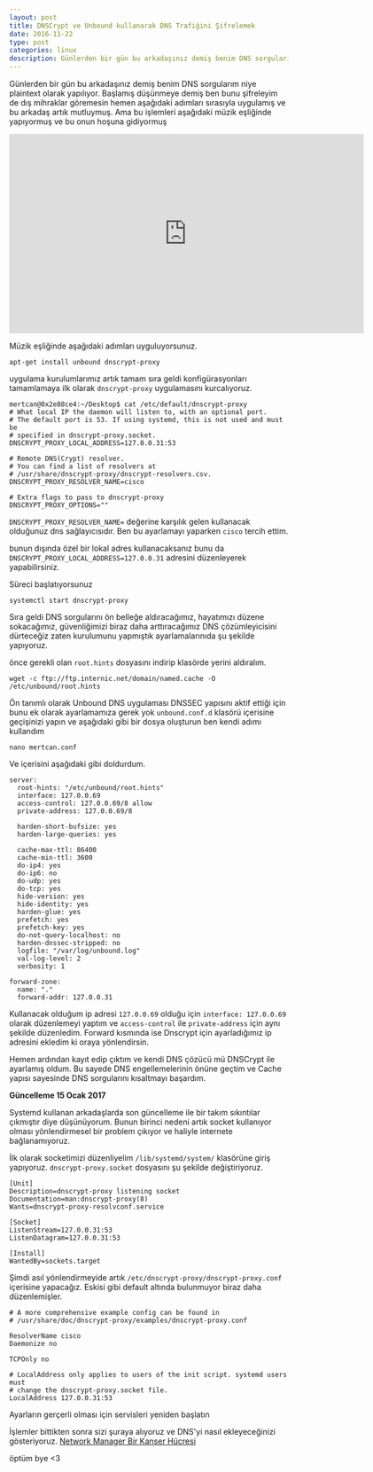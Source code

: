 ```yaml
---
layout: post
title: DNSCrypt ve Unbound kullanarak DNS Trafiğini Şifrelemek
date: 2016-11-22
type: post
categories: linux
description: Günlerden bir gün bu arkadaşınız demiş benim DNS sorgularım niye plaintext olarak yapılıyor. Başlamış düşünmeye demiş ben bunu şifreleyim de
---
```


Günlerden bir gün bu arkadaşınız demiş benim DNS sorgularım niye plaintext olarak yapılıyor. Başlamış düşünmeye demiş ben bunu şifreleyim de dış mihraklar göremesin hemen aşağıdaki adımları sırasıyla uygulamış ve bu arkadaş artık mutluymuş. Ama bu işlemleri aşağıdaki müzik eşliğinde yapıyormuş ve bu onun hoşuna gidiyormuş

<iframe width="640" height="360" src="https://www.youtube-nocookie.com/embed/783-HfoDahI" frameborder="0" allowfullscreen></iframe>

Müzik eşliğinde aşağıdaki adımları uyguluyorsunuz.

```
apt-get install unbound dnscrypt-proxy
```

uygulama kurulumlarımız artık tamam sıra geldi konfigürasyonları tamamlamaya ilk olarak `dnscrypt-proxy` uygulamasını kurcalıyoruz.

```
mertcan@0x2e88ce4:~/Desktop$ cat /etc/default/dnscrypt-proxy
# What local IP the daemon will listen to, with an optional port.
# The default port is 53. If using systemd, this is not used and must be
# specified in dnscrypt-proxy.socket.
DNSCRYPT_PROXY_LOCAL_ADDRESS=127.0.0.31:53

# Remote DNS(Crypt) resolver.
# You can find a list of resolvers at
# /usr/share/dnscrypt-proxy/dnscrypt-resolvers.csv.
DNSCRYPT_PROXY_RESOLVER_NAME=cisco

# Extra flags to pass to dnscrypt-proxy
DNSCRYPT_PROXY_OPTIONS=""
```

`DNSCRYPT_PROXY_RESOLVER_NAME=` değerine karşılık gelen kullanacak olduğunuz dns sağlayıcısıdır. Ben bu ayarlamayı yaparken `cisco` tercih ettim.

bunun dışında özel bir lokal adres kullanacaksanız bunu da `DNSCRYPT_PROXY_LOCAL_ADDRESS=127.0.0.31` adresini düzenleyerek yapabilirsiniz.

Süreci başlatıyorsunuz

```
systemctl start dnscrypt-proxy
```

Sıra geldi DNS sorgularını ön belleğe aldıracağımız, hayatımızı düzene sokacağımız, güvenliğimizi biraz daha arttıracağımız DNS çözümleyicisini dürteceğiz zaten kurulumunu yapmıştık ayarlamalarınıda şu şekilde yapıyoruz.

önce gerekli olan `root.hints` dosyasını indirip klasörde yerini aldıralım.

```
wget -c ftp://ftp.internic.net/domain/named.cache -O /etc/unbound/root.hints
```

Ön tanımlı olarak Unbound DNS uygulaması DNSSEC yapısını aktif ettiği için bunu ek olarak ayarlamamıza gerek yok `unbound.conf.d` klasörü içerisine geçişinizi yapın ve aşağıdaki gibi bir dosya oluşturun ben kendi adımı kullandım

```
nano mertcan.conf
```

Ve içerisini aşağıdaki gibi doldurdum.

```
server:
  root-hints: "/etc/unbound/root.hints"
  interface: 127.0.0.69
  access-control: 127.0.0.69/8 allow
  private-address: 127.0.0.69/8

  harden-short-bufsize: yes
  harden-large-queries: yes

  cache-max-ttl: 86400
  cache-min-ttl: 3600
  do-ip4: yes
  do-ip6: no
  do-udp: yes
  do-tcp: yes
  hide-version: yes
  hide-identity: yes
  harden-glue: yes
  prefetch: yes
  prefetch-key: yes
  do-not-query-localhost: no
  harden-dnssec-stripped: no
  logfile: "/var/log/unbound.log"
  val-log-level: 2
  verbosity: 1

forward-zone:
  name: "."
  forward-addr: 127.0.0.31
```

Kullanacak olduğum ip adresi `127.0.0.69` olduğu için `interface: 127.0.0.69` olarak düzenlemeyi yaptım ve `access-control` ile `private-address` için aynı şekilde düzenledim. Forward kısmında ise Dnscrypt için ayarladığımız ip adresini ekledim ki oraya yönlendirsin.

Hemen ardından kayıt edip çıktım ve kendi DNS çözücü mü DNSCrypt ile ayarlamış oldum. Bu sayede DNS engellemelerinin önüne geçtim ve Cache yapısı sayesinde DNS sorgularını kısaltmayı başardım.

**Güncelleme 15 Ocak 2017**

Systemd kullanan arkadaşlarda son güncelleme ile bir takım sıkıntılar çıkmıştır diye düşünüyorum. Bunun birinci nedeni artık socket kullanıyor olması yönlendirmesel bir problem çıkıyor ve haliyle internete bağlanamıyoruz.

İlk olarak socketimizi düzenliyelim `/lib/systemd/system/` klasörüne giriş yapıyoruz. `dnscrypt-proxy.socket` dosyasını şu şekilde değiştiriyoruz.

```
[Unit]
Description=dnscrypt-proxy listening socket
Documentation=man:dnscrypt-proxy(8)
Wants=dnscrypt-proxy-resolvconf.service

[Socket]
ListenStream=127.0.0.31:53
ListenDatagram=127.0.0.31:53

[Install]
WantedBy=sockets.target
```

Şimdi asıl yönlendirmeyide artık `/etc/dnscrypt-proxy/dnscrypt-proxy.conf` içerisine yapacağız. Eskisi gibi default altında bulunmuyor biraz daha düzenlemişler.

```
# A more comprehensive example config can be found in
# /usr/share/doc/dnscrypt-proxy/examples/dnscrypt-proxy.conf

ResolverName cisco
Daemonize no

TCPOnly no

# LocalAddress only applies to users of the init script. systemd users must
# change the dnscrypt-proxy.socket file.
LocalAddress 127.0.0.31:53
```

Ayarların gerçerli olması için servisleri yeniden başlatın

İşlemler bittikten sonra sizi şuraya alıyoruz ve DNS'yi nasıl ekleyeceğinizi gösteriyoruz. [Network Manager Bir Kanser Hücresi](https://mertcangokgoz.com/network-manager-bir-kanser-hucresi/)

öptüm bye <3
